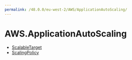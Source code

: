 ```yaml
---
permalink: /48.0.0/eu-west-2/AWS/ApplicationAutoScaling/
---
```


# AWS.ApplicationAutoScaling



* [ScalableTarget](ScalableTarget.md)
* [ScalingPolicy](ScalingPolicy.md)